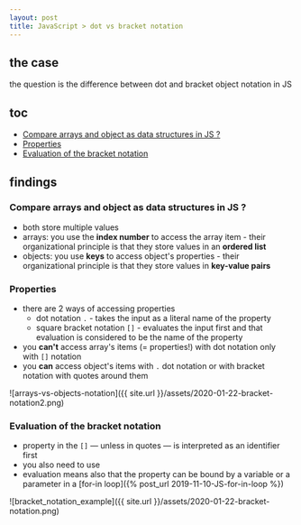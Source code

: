 ```yaml
---
layout: post
title: JavaScript > dot vs bracket notation
---
```

## the case
the question is the difference between dot and bracket object notation in JS

## toc
<!-- TOC -->

- [Compare arrays and object as data structures in JS ?](#compare-arrays-and-object-as-data-structures-in-js-)
- [Properties](#properties)
- [Evaluation of the bracket notation](#evaluation-of-the-bracket-notation)

<!-- /TOC -->

## findings
### Compare arrays and object as data structures in JS ?
* both store multiple values
* arrays: you use the **index number** to access the array item - their organizational principle is that they store values in an **ordered list**
* objects: you use **keys** to access object's properties - their organizational principle is that they store values in **key-value pairs**

### Properties
* there are 2 ways of accessing properties 
    * dot notation `.` - takes the input as a literal name of the property
    * square bracket notation `[]` - evaluates the input first and that evaluation is considered to be the name of the property
* you **can't** access array's items (= properties!) with dot notation only with `[]` notation 
* you **can** access object's items with `.` dot notation or with bracket notation with quotes around them

![arrays-vs-objects-notation]({{ site.url }}/assets/2020-01-22-bracket-notation2.png)

### Evaluation of the bracket notation
* property in the `[]` — unless in quotes — is interpreted as an identifier first
* you also need to use 
* evaluation means also that the property can be bound by a variable or a parameter in a [for-in loop]({% post_url 2019-11-10-JS-for-in-loop %})

![bracket_notation_example]({{ site.url }}/assets/2020-01-22-bracket-notation.png)


